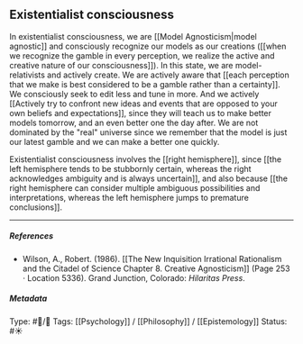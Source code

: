 ## Existentialist consciousness  # 

In existentialist consciousness, we are [[Model Agnosticism|model agnostic]] and consciously recognize our models as our creations ([[when we recognize the gamble in every perception, we realize the active and creative nature of our consciousness]]). In this state, we are model-relativists and actively create. We are actively aware that [[each perception that we make is best considered to be a gamble rather than a certainty]]. We consciously seek to edit less and tune in more. And we actively [[Actively try to confront new ideas and events that are opposed to your own beliefs and expectations]], since they will teach us to make better models tomorrow, and an even better one the day after. We are not dominated by the "real" universe since we remember that the model is just our latest gamble and we can make a better one quickly. 

Existentialist consciousness involves the [[right hemisphere]], since [[the left hemisphere tends to be stubbornly certain, whereas the right acknowledges ambiguity and is always uncertain]], and also because [[the right hemisphere can consider multiple ambiguous possibilities and interpretations, whereas the left hemisphere jumps to premature conclusions]].

___

##### References

- Wilson, A., Robert. (1986). [[The New Inquisition Irrational Rationalism and the Citadel of Science Chapter 8. Creative Agnosticism]] (Page 253 · Location 5336). Grand Junction, Colorado: _Hilaritas Press_.

##### Metadata

Type: #🔵/🔵 
Tags: [[Psychology]] / [[Philosophy]] / [[Epistemology]] 
Status: #☀️ 